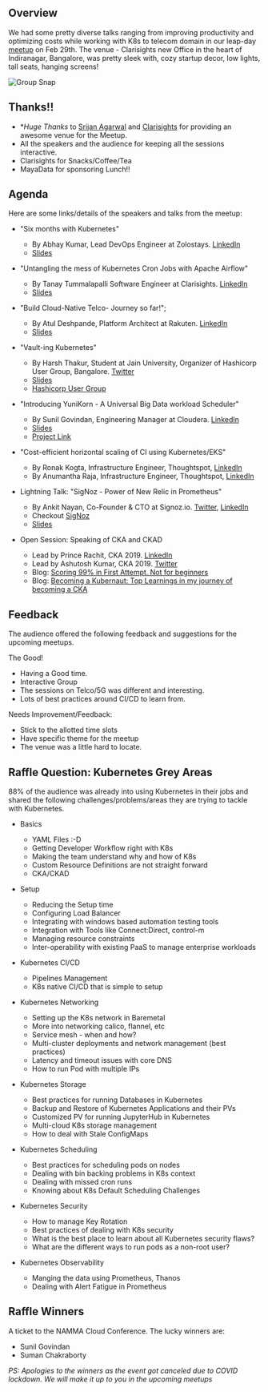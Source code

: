 ## Overview

We had some pretty diverse talks ranging from improving productivity and optimizing costs while working with K8s to telecom domain in our leap-day [meetup](https://www.meetup.com/Cloud-Native-Data-Management/events/268480314/) on Feb 29th. The venue - Clarisights new Office in the heart of Indiranagar, Bangalore, was pretty sleek with, cozy startup decor, low lights, tall seats, hanging screens!

![Group Snap](https://secure.meetupstatic.com/photos/event/b/7/6/a/600_489406954.jpeg)

## Thanks!!

- **Huge Thanks* to [Srijan Agarwal](https://twitter.com/srijancse) and [Clarisights](https://twitter.com/Clarisights) for providing an awesome venue for the Meetup. 
- All the speakers and the audience for keeping all the sessions interactive. 
- Clarisights for Snacks/Coffee/Tea
- MayaData for sponsoring Lunch!!

## Agenda

Here are some links/details of the speakers and talks from the meetup:

- "Six months with Kubernetes" 
  * By Abhay Kumar, Lead DevOps Engineer at Zolostays. [LinkedIn](https://www.linkedin.com/in/yalpiabhaykumar/)
  * [Slides](https://drive.google.com/drive/folders/1av_LisL1IEJMQml3lusY_aZWtRmJBSK5)
  
- "Untangling the mess of Kubernetes Cron Jobs with Apache Airflow" 
  * By Tanay Tummalapalli Software Engineer at Clarisights. [LinkedIn](https://www.linkedin.com/in/ttanay/)
  * [Slides](https://docs.google.com/presentation/d/1SmlwmeyfVuNOqfIaz9CqxRhKQFt8xFKz7RZ8r8ptEs8/edit?usp=sharing)

- "Build Cloud-Native Telco- Journey so far!"; 
  * By Atul Deshpande, Platform Architect at Rakuten. [LinkedIn](https://www.linkedin.com/in/atulrdeshpande/)
  * [Slides](https://drive.google.com/drive/folders/1av_LisL1IEJMQml3lusY_aZWtRmJBSK5)
  
- "Vault-ing Kubernetes" 
  * By Harsh Thakur, Student at Jain University, Organizer of Hashicorp User Group, Bangalore. [Twitter](https://twitter.com/harsh_thakur_1)
  * [Slides](https://drive.google.com/drive/folders/1av_LisL1IEJMQml3lusY_aZWtRmJBSK5)
  * [Hashicorp User Group](https://www.meetup.com/Bangalore-HashiCorp-User-Group/)

- "Introducing YuniKorn - A Universal Big Data workload Scheduler"
  * By Sunil Govindan, Engineering Manager at Cloudera. [LinkedIn](https://www.linkedin.com/in/sunilgovindan/)
  * [Slides](https://drive.google.com/drive/folders/1av_LisL1IEJMQml3lusY_aZWtRmJBSK5) 
  * [Project Link](https://yunikorn.apache.org/)
  
- "Cost-efficient horizontal scaling of CI using Kubernetes/EKS"
  * By Ronak Kogta, Infrastructure Engineer, Thoughtspot, [LinkedIn](https://www.linkedin.com/in/ronakkogta/)
  * By Anumantha Raja, Infrastructure Engineer, Thoughtspot, [LinkedIn](https://www.linkedin.com/in/anumantha-raja/)

- Lightning Talk: "SigNoz - Power of New Relic in Prometheus"
  * By Ankit Nayan, Co-Founder & CTO at Signoz.io. [Twitter](https://twitter.com/ankitnayan), [LinkedIn](https://www.linkedin.com/in/ankitnayan/)
  * Checkout [SigNoz](https://signoz.io/)
  * [Slides](https://drive.google.com/drive/folders/1av_LisL1IEJMQml3lusY_aZWtRmJBSK5)
  
- Open Session: Speaking of CKA and CKAD
  * Lead by Prince Rachit, CKA 2019. [LinkedIn](https://www.linkedin.com/in/prince-rachit-sinha-573828113/)
  * Lead by Ashutosh Kumar, CKA 2019. [Twitter](https://twitter.com/sonasingh46)
  * Blog: [Scoring 99% in First Attempt. Not for beginners](https://medium.com/@princerachit/how-i-scored-99-in-cka-first-attempt-not-for-beginners-d57288f5148f)
  * Blog: [Becoming a Kubernaut: Top Learnings in my journey of becoming a CKA](https://blog.mayadata.io/openebs/becoming-a-kubernaut-top-learnings-in-my-journey-of-becoming-a-cka)
  

## Feedback 

The audience offered the following feedback and suggestions for the upcoming meetups. 

The Good!
- Having a Good time. 
- Interactive Group
- The sessions on Telco/5G was different and interesting.
- Lots of best practices around CI/CD to learn from. 

Needs Improvement/Feedback:
- Stick to the allotted time slots 
- Have specific theme for the meetup
- The venue was a little hard to locate. 

## Raffle Question: Kubernetes Grey Areas

88% of the audience was already into using Kubernetes in their jobs and shared the following challenges/problems/areas they are trying to tackle with Kubernetes. 

* Basics
  - YAML Files :-D
  - Getting Developer Workflow right with K8s
  - Making the team understand why and how of K8s 
  - Custom Resource Definitions are not straight forward
  - CKA/CKAD

* Setup
  - Reducing the Setup time
  - Configuring Load Balancer
  - Integrating with windows based automation testing tools
  - Integration with Tools like Connect:Direct, control-m
  - Managing resource constraints
  - Inter-operability with existing PaaS to manage enterprise workloads

* Kubernetes CI/CD
  - Pipelines Management
  - K8s native CI/CD that is simple to setup

* Kubernetes Networking
  - Setting up the K8s network in Baremetal 
  - More into networking calico, flannel, etc
  - Service mesh - when and how?
  - Multi-cluster deployments and network management (best practices)
  - Latency and timeout issues with core DNS
  - How to run Pod with multiple IPs

* Kubernetes Storage
  - Best practices for running Databases in Kubernetes
  - Backup and Restore of Kubernetes Applications and their PVs
  - Customized PV for running JupyterHub in Kubernetes
  - Multi-cloud K8s storage management
  - How to deal with Stale ConfigMaps

* Kubernetes Scheduling
  - Best practices for scheduling pods on nodes
  - Dealing with bin backing problems in K8s context
  - Dealing with missed cron runs
  - Knowing about K8s Default Scheduling Challenges

* Kubernetes Security
  - How to manage Key Rotation
  - Best practices of dealing with K8s security
  - What is the best place to learn about all Kubernetes security flaws? 
  - What are the different ways to run pods as a non-root user?

* Kubernetes Observability
  - Manging the data using Prometheus, Thanos
  - Dealing with Alert Fatigue in Prometheus

## Raffle Winners

A ticket to the NAMMA Cloud Conference. The lucky winners are:
- Sunil Govindan
- Suman Chakraborty

_PS: Apologies to the winners as the event got canceled due to COVID lockdown. We will make it up to you in the upcoming meetups_
